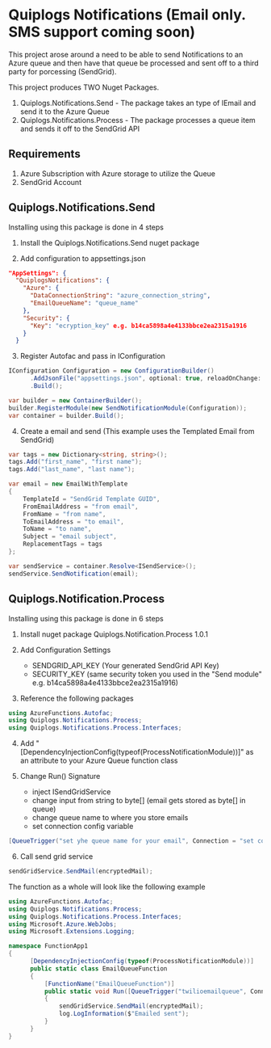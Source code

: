 # Quiplogs Notifications (Email only. SMS support coming soon)

This project arose around a need to be able to send Notifications to an Azure queue and then have that queue be processed and sent off to a third party for porcessing (SendGrid).

This project produces TWO Nuget Packages.

  1. Quiplogs.Notifications.Send - The package takes an type of IEmail and send it to the Azure Queue
  2. Quiplogs.Notifications.Process - The package processes a queue item and sends it off to the SendGrid API
  
## Requirements

  1. Azure Subscription with Azure storage to utilize the Queue
  2. SendGrid Account  
 
## Quiplogs.Notifications.Send

Installing using this package is done in 4 steps

  1. Install the Quiplogs.Notifications.Send nuget package

  2. Add configuration to appsettings.json
  
  ```json
  "AppSettings": {
    "QuiplogsNotifications": {
      "Azure": {
        "DataConnectionString": "azure_connection_string",
        "EmailQueueName": "queue_name"
      },
      "Security": {
        "Key": "ecryption_key" e.g. b14ca5898a4e4133bbce2ea2315a1916
      }
    }
  ```
  
  3. Register Autofac and pass in IConfiguration
  
  ```csharp
  IConfiguration Configuration = new ConfigurationBuilder()
        .AddJsonFile("appsettings.json", optional: true, reloadOnChange: true)
        .Build();

  var builder = new ContainerBuilder();
  builder.RegisterModule(new SendNotificationModule(Configuration));
  var container = builder.Build();
  ```
  
  4. Create a email and send (This example uses the Templated Email from SendGrid)
  
  ```csharp
  var tags = new Dictionary<string, string>();
  tags.Add("first_name", "first name");
  tags.Add("last_name", "last name");

  var email = new EmailWithTemplate
  {
      TemplateId = "SendGrid Template GUID",
      FromEmailAddress = "from email",
      FromName = "from name",
      ToEmailAddress = "to email",
      ToName = "to name",
      Subject = "email subject",
      ReplacementTags = tags
  };

  var sendService = container.Resolve<ISendService>();
  sendService.SendNotification(email);
  ```
  
 ## Quiplogs.Notification.Process
 
 Installing using this package is done in 6 steps
 
  1. Install nuget package Quiplogs.Notification.Process 1.0.1
  
  2. Add Configuration Settings
      - SENDGRID_API_KEY (Your generated SendGrid API Key)
      - SECURITY_KEY (same security token you used in the "Send module" e.g. b14ca5898a4e4133bbce2ea2315a1916)
  
  3. Reference the following packages
  
  ```csharp
  using AzureFunctions.Autofac;
  using Quiplogs.Notifications.Process;
  using Quiplogs.Notifications.Process.Interfaces;
  ```
  4. Add "[DependencyInjectionConfig(typeof(ProcessNotificationModule))]" as an attribute to your Azure Queue function class
  
  5. Change Run() Signature
      - inject ISendGridService
      - change input from string to byte[] (email gets stored as byte[] in queue)
      - change queue name to where you store emails
      - set connection config variable
  
  ```csharp
  [QueueTrigger("set yhe queue name for your email", Connection = "set connection string key")] byte[] encryptedMail, [Inject] ISendGridService sendGridService, ILogger log)
  ```
  
  6. Call send grid service
  
  ```csharp
  sendGridService.SendMail(encryptedMail);
  ```
  
  The function as a whole will look like the following example
  
  ```csharp
  using AzureFunctions.Autofac;
  using Quiplogs.Notifications.Process;
  using Quiplogs.Notifications.Process.Interfaces;
  using Microsoft.Azure.WebJobs;
  using Microsoft.Extensions.Logging;

  namespace FunctionApp1
  {
        [DependencyInjectionConfig(typeof(ProcessNotificationModule))]
        public static class EmailQueueFunction
        {
            [FunctionName("EmailQueueFunction")]
            public static void Run([QueueTrigger("twilioemailqueue", Connection = "AzureWebJobsStorage")] byte[] encryptedMail, [Inject] ISendGridService sendGridService, ILogger log)
            {
                sendGridService.SendMail(encryptedMail);
                log.LogInformation($"Emailed sent");
            }
        }
  }
  ```
